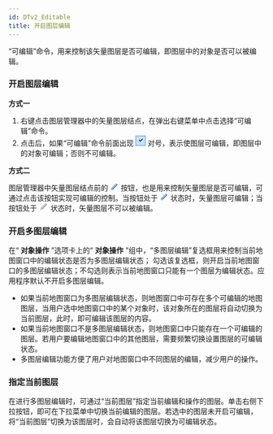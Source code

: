 ```yaml
---
id: DTv2_Editable
title: 开启图层编辑  
---  
```

“可编辑”命令，用来控制该矢量图层是否可编辑，即图层中的对象是否可以被编辑。

### 开启图层编辑

**方式一**

  1. 右键点击图层管理器中的矢量图层结点，在弹出右键菜单中点击选择“可编辑”命令。
  2. 点击后，如果“可编辑”命令前面出现 ![](img/see.png) 对号，表示使图层可编辑，即图层中的对象可编辑；否则不可编辑。

**方式二**

图层管理器中矢量图层结点前的 ![](img/editable.png) 按钮，也是用来控制矢量图层是否可编辑，可通过点击该按钮实现可编辑的控制。当按钮处于
![](img/editable.png) 状态时，矢量图层可编辑；当按钮处于 ![](img/uneditable.png)
状态时，矢量图层不可以被编辑。

### 开启多图层编辑

在“ **对象操作** ”选项卡上的“ **对象操作** ”组中，“多图层编辑”复选框用来控制当前地图窗口中的编辑状态是否为多图层编辑状态；
勾选该复选框，则开启当前地图窗口的多图层编辑状态；不勾选则表示当前地图窗口只能有一个图层为编辑状态。应用程序默认不开启多图层编辑。

  * 如果当前地图窗口为多图层编辑状态，则地图窗口中可存在多个可编辑的地图图层，当用户选中地图窗口中的某个对象时，该对象所在的图层将自动切换为当前图层，此时，即可编辑该图层的内容。
  * 如果当前地图窗口不是多图层编辑状态，则地图窗口中只能存在一个可编辑的图层。若用户要编辑地图窗口中的其他图层，需要频繁切换设置图层的可编辑状态。
  * 多图层编辑功能方便了用户对地图窗口中不同图层的编辑，减少用户的操作。

### 指定当前图层

在进行多图层编辑时，可通过“当前图层”指定当前编辑和操作的图层。单击右侧下拉按钮，即可在下拉菜单中切换当前编辑的图层。若选中的图层未开启可编辑，将“当前图层”切换为该图层时，会自动将该图层切换为可编辑状态。



